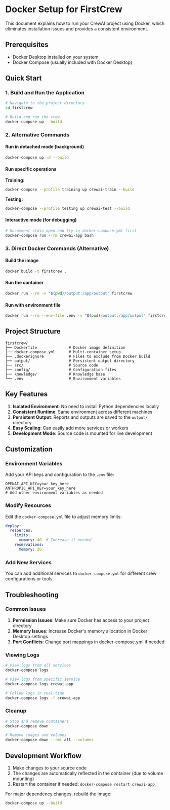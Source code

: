 # Docker Setup for FirstCrew

This document explains how to run your CrewAI project using Docker, which eliminates installation issues and provides a consistent environment.

## Prerequisites

- Docker Desktop installed on your system
- Docker Compose (usually included with Docker Desktop)

## Quick Start

### 1. Build and Run the Application

```bash
# Navigate to the project directory
cd firstcrew

# Build and run the crew
docker-compose up --build
```

### 2. Alternative Commands

#### Run in detached mode (background)
```bash
docker-compose up -d --build
```

#### Run specific operations

**Training:**
```bash
docker-compose --profile training up crewai-train --build
```

**Testing:**
```bash
docker-compose --profile testing up crewai-test --build
```

#### Interactive mode (for debugging)
```bash
# Uncomment stdin_open and tty in docker-compose.yml first
docker-compose run --rm crewai-app bash
```

### 3. Direct Docker Commands (Alternative)

#### Build the image
```bash
docker build -t firstcrew .
```

#### Run the container
```bash
docker run --rm -v "$(pwd)/output:/app/output" firstcrew
```

#### Run with environment file
```bash
docker run --rm --env-file .env -v "$(pwd)/output:/app/output" firstcrew
```

## Project Structure

```
firstcrew/
├── Dockerfile              # Docker image definition
├── docker-compose.yml      # Multi-container setup
├── .dockerignore           # Files to exclude from Docker build
├── output/                 # Persistent output directory
├── src/                    # Source code
├── config/                 # Configuration files
├── knowledge/              # Knowledge base
└── .env                    # Environment variables
```

## Key Features

1. **Isolated Environment**: No need to install Python dependencies locally
2. **Consistent Runtime**: Same environment across different machines
3. **Persistent Output**: Reports and outputs are saved to the `output/` directory
4. **Easy Scaling**: Can easily add more services or workers
5. **Development Mode**: Source code is mounted for live development

## Customization

### Environment Variables

Add your API keys and configuration to the `.env` file:

```env
OPENAI_API_KEY=your_key_here
ANTHROPIC_API_KEY=your_key_here
# Add other environment variables as needed
```

### Modify Resources

Edit the `docker-compose.yml` file to adjust memory limits:

```yaml
deploy:
  resources:
    limits:
      memory: 4G  # Increase if needed
    reservations:
      memory: 2G
```

### Add New Services

You can add additional services to `docker-compose.yml` for different crew configurations or tools.

## Troubleshooting

### Common Issues

1. **Permission Issues**: Make sure Docker has access to your project directory
2. **Memory Issues**: Increase Docker's memory allocation in Docker Desktop settings
3. **Port Conflicts**: Change port mappings in docker-compose.yml if needed

### Viewing Logs

```bash
# View logs from all services
docker-compose logs

# View logs from specific service
docker-compose logs crewai-app

# Follow logs in real-time
docker-compose logs -f crewai-app
```

### Cleanup

```bash
# Stop and remove containers
docker-compose down

# Remove images and volumes
docker-compose down --rmi all --volumes
```

## Development Workflow

1. Make changes to your source code
2. The changes are automatically reflected in the container (due to volume mounting)
3. Restart the container if needed: `docker-compose restart crewai-app`

For major dependency changes, rebuild the image:
```bash
docker-compose up --build
```